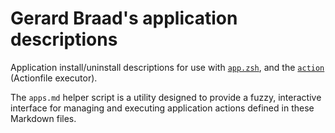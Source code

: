 Gerard Braad's application descriptions
=======================================

Application install/uninstall descriptions for use with [`app.zsh`](https://github.com/gbraad-dotfiles/upstream/blob/main/zsh/.zshrc.d/app.zsh), and the [`action`](https://github.com/Actionfile/action.sh) (Actionfile executor).

The `apps.md` helper script is a utility designed to provide a fuzzy, interactive interface for managing and executing application actions defined in these Markdown files.
